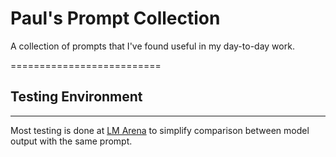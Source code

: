 # Paul's Prompt Collection

A collection of prompts that I've found useful in my day-to-day work. 

==========================
## Testing Environment
--------------------

Most testing is done at [LM Arena](https://lmarena.ai/) to simplify comparison between model output with the same prompt.
